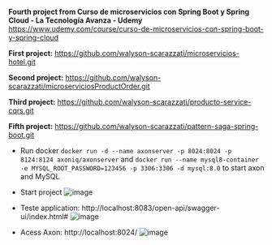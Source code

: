 **Fourth project from Curso de microservicios con Spring Boot y Spring Cloud - La Tecnología Avanza - Udemy**
https://www.udemy.com/course/curso-de-microservicios-con-spring-boot-y-spring-cloud

**First project:** https://github.com/walyson-scarazzati/microservicios-hotel.git

**Second project:** https://github.com/walyson-scarazzati/microserviciosProductOrder.git

**Third project:** https://github.com/walyson-scarazzati/producto-service-cqrs.git 

**Fifth project:** https://github.com/walyson-scarazzati/pattern-saga-spring-boot.git

- Run docker ```docker run -d --name axonserver -p 8024:8024 -p 8124:8124 axoniq/axonserver``` and ```docker run --name mysql8-container -e MYSQL_ROOT_PASSWORD=123456 -p 3306:3306 -d mysql:8.0``` to start axon and MySQL 

- Start project
![image](https://github.com/user-attachments/assets/dc8b375b-91cf-4532-b8e9-b720f7624fe9)

- Teste application: http://localhost:8083/open-api/swagger-ui/index.html#
![image](https://github.com/user-attachments/assets/2a7c3f2c-2f18-405c-a14b-9948a5cfb11f)

- Acess Axon: http://localhost:8024/
![image](https://github.com/user-attachments/assets/e49567d3-06a2-47ff-affa-3657387cffa4)

